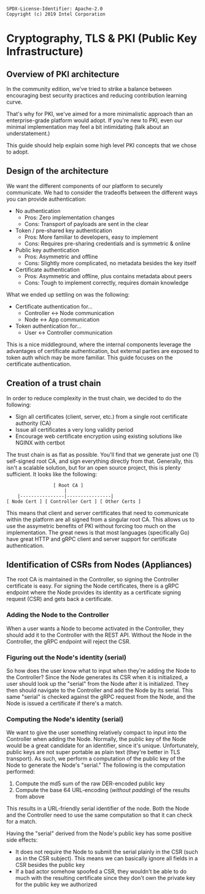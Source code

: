 ```text
SPDX-License-Identifier: Apache-2.0
Copyright (c) 2019 Intel Corporation
```

# Cryptography, TLS & PKI (Public Key Infrastructure)
## Overview of PKI architecture
In the community edition, we've tried to strike a balance between encouraging best security practices and reducing contribution learning curve.

That's why for PKI, we've aimed for a more minimalistic approach than an enterprise-grade platform would adopt. If you're new to PKI, even our minimal implementation may feel a bit intimidating (talk about an understatement.)

This guide should help explain some high level PKI concepts that we chose to adopt.

## Design of the architecture
We want the different components of our platform to securely communicate. We had to consider the tradeoffs between the different ways you can provide authentication:

- No authentication
    - Pros: Zero implementation changes
    - Cons: Transport of payloads are sent in the clear
- Token / pre-shared key authentication
    - Pros: More familiar to developers, easy to implement
    - Cons: Requires pre-sharing credentials and is symmetric & online
- Public key authentication
    - Pros: Asymmetric and offline
    - Cons: Slightly more complicated, no metadata besides the key itself
- Certificate authentication
    - Pros: Asymmetric and offline, plus contains metadata about peers
    - Cons: Tough to implement correctly, requires domain knowledge

What we ended up settling on was the following:

- Certificate authentication for...
    - Controller <-> Node communication
    - Node <-> App communication
- Token authentication for...
    - User <-> Controller communication

This is a nice middleground, where the internal components leverage the advantages of certificate authentication, but external parties are exposed to token auth which may be more familiar. This guide focuses on the certificate authentication.

## Creation of a trust chain
In order to reduce complexity in the trust chain, we decided to do the following:
- Sign all certificates (client, server, etc.) from a single root certificate authority (CA)
- Issue all certificates a very long validity period
- Encourage web certificate encryption using existing solutions like NGINX with certbot

The trust chain is as flat as possible. You'll find that we generate just one (1) self-signed root CA, and sign everything directly from that. Generally, this isn't a scalable solution, but for an open source project, this is plenty sufficient. It looks like the following:

```
                 [ Root CA ]
                     |
    |----------------|----------------|
[ Node Cert ] [ Controller Cert ] [ Other Certs ]
```

This means that client and server certificates that need to communicate within the platform are all signed from a singular root CA. This allows us to use the assymetric benefits of PKI without forcing too much on the implementation. The great news is that most languages (specifically Go) have great HTTP and gRPC client and server support for certificate authentication.

## Identification of CSRs from Nodes (Appliances)
The root CA is maintained in the Controller, so signing the Controller certificate is easy. For signing the Node certificates, there is a gRPC endpoint where the Node provides its identity as a certificate signing request (CSR) and gets back a certificate.

### Adding the Node to the Controller
When a user wants a Node to become activated in the Controller, they should add it to the Controller with the REST API. Without the Node in the Controller, the gRPC endpoint will reject the CSR.

### Figuring out the Node's identity (serial)
So how does the user know what to input when they're adding the Node to the Controller? Since the Node generates its CSR when it is initialized, a user should look up the "serial" from the Node after it is initialized. They then should navigate to the Controller and add the Node by its serial. This same "serial" is checked against the gRPC request from the Node, and the Node is issued a certificate if there's a match.

### Computing the Node's identity (serial)
We want to give the user something relatively compact to input into the Controller when adding the Node. Normally, the public key of the Node would be a great candidate for an identifier, since it's unique. Unfortunately, public keys are not super portable as plain text (they're better in TLS transport). As such, we perform a computation of the public key of the Node to generate the Node's "serial." The following is the computation performed:

1. Compute the md5 sum of the raw DER-encoded public key
2. Compute the base 64 URL-encoding (_without padding_) of the results from above

This results in a URL-friendly serial identifier of the node. Both the Node and the Controller need to use the same computation so that it can check for a match.

Having the "serial" derived from the Node's public key has some positive side effects:
- It does not require the Node to submit the serial plainly in the CSR (such as in the CSR subject). This means we can basically ignore all fields in a CSR besides the public key
- If a bad actor somehow spoofed a CSR, they wouldn't be able to do much with the resulting certificate since they don't own the private key for the public key we authorized
